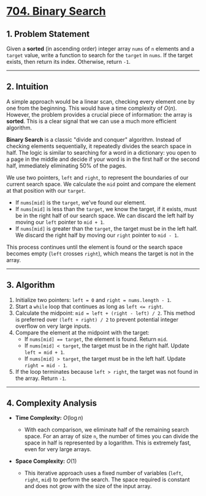 # [704. Binary Search](https://leetcode.com/problems/binary-search/)

## 1. Problem Statement

Given a **sorted** (in ascending order) integer array `nums` of `n` elements and a `target` value, write a function to search for the `target` in `nums`. If the target exists, then return its index. Otherwise, return `-1`.

---

## 2. Intuition

A simple approach would be a linear scan, checking every element one by one from the beginning. This would have a time complexity of $O(n)$. However, the problem provides a crucial piece of information: the array is **sorted**. This is a clear signal that we can use a much more efficient algorithm.

**Binary Search** is a classic "divide and conquer" algorithm. Instead of checking elements sequentially, it repeatedly divides the search space in half. The logic is similar to searching for a word in a dictionary: you open to a page in the middle and decide if your word is in the first half or the second half, immediately eliminating 50% of the pages.

We use two pointers, `left` and `right`, to represent the boundaries of our current search space. We calculate the `mid` point and compare the element at that position with our `target`.

- If `nums[mid]` is the `target`, we've found our element.
- If `nums[mid]` is less than the `target`, we know the target, if it exists, must be in the right half of our search space. We can discard the left half by moving our `left` pointer to `mid + 1`.
- If `nums[mid]` is greater than the `target`, the target must be in the left half. We discard the right half by moving our `right` pointer to `mid - 1`.

This process continues until the element is found or the search space becomes empty (`left` crosses `right`), which means the target is not in the array.

---

## 3. Algorithm

1.  Initialize two pointers: `left = 0` and `right = nums.length - 1`.
2.  Start a `while` loop that continues as long as `left <= right`.
3.  Calculate the midpoint: `mid = left + (right - left) / 2`. This method is preferred over `(left + right) / 2` to prevent potential integer overflow on very large inputs.
4.  Compare the element at the midpoint with the target:
    - If `nums[mid] == target`, the element is found. Return `mid`.
    - If `nums[mid] < target`, the target must be in the right half. Update `left = mid + 1`.
    - If `nums[mid] > target`, the target must be in the left half. Update `right = mid - 1`.
5.  If the loop terminates because `left > right`, the target was not found in the array. Return `-1`.

---

## 4. Complexity Analysis

- **Time Complexity:** $O(\log n)$
  - With each comparison, we eliminate half of the remaining search space. For an array of size `n`, the number of times you can divide the space in half is represented by a logarithm. This is extremely fast, even for very large arrays.

- **Space Complexity:** $O(1)$
  - This iterative approach uses a fixed number of variables (`left`, `right`, `mid`) to perform the search. The space required is constant and does not grow with the size of the input array.

